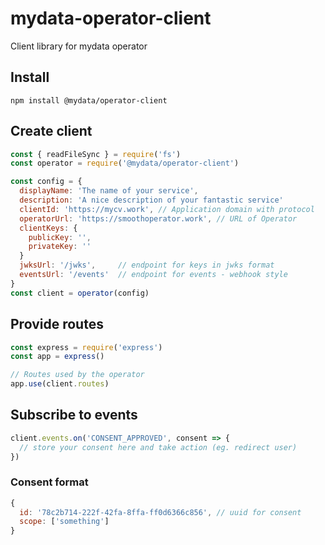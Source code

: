 # mydata-operator-client
Client library for mydata operator

## Install
`npm install @mydata/operator-client`

## Create client
```javascript
const { readFileSync } = require('fs')
const operator = require('@mydata/operator-client')

const config = {
  displayName: 'The name of your service',
  description: 'A nice description of your fantastic service'
  clientId: 'https://mycv.work', // Application domain with protocol
  operatorUrl: 'https://smoothoperator.work', // URL of Operator
  clientKeys: {
    publicKey: '',
    privateKey: ''
  }
  jwksUrl: '/jwks',     // endpoint for keys in jwks format
  eventsUrl: '/events'  // endpoint for events - webhook style
}
const client = operator(config)
```

## Provide routes
```javascript
const express = require('express')
const app = express()

// Routes used by the operator
app.use(client.routes)
```

## Subscribe to events
```javascript
client.events.on('CONSENT_APPROVED', consent => {
  // store your consent here and take action (eg. redirect user)
})
```

### Consent format
```javascript
{
  id: '78c2b714-222f-42fa-8ffa-ff0d6366c856', // uuid for consent
  scope: ['something']
}
```
